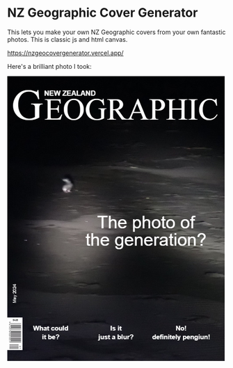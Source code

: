 # NZ Geographic Cover Generator


This lets you make your own NZ Geographic covers from your own fantastic photos. This is classic js and html canvas.

https://nzgeocovergenerator.vercel.app/

Here's a brilliant photo I took:

![Example 1](examples/pengiuncover.png?raw=true "example cover image")
